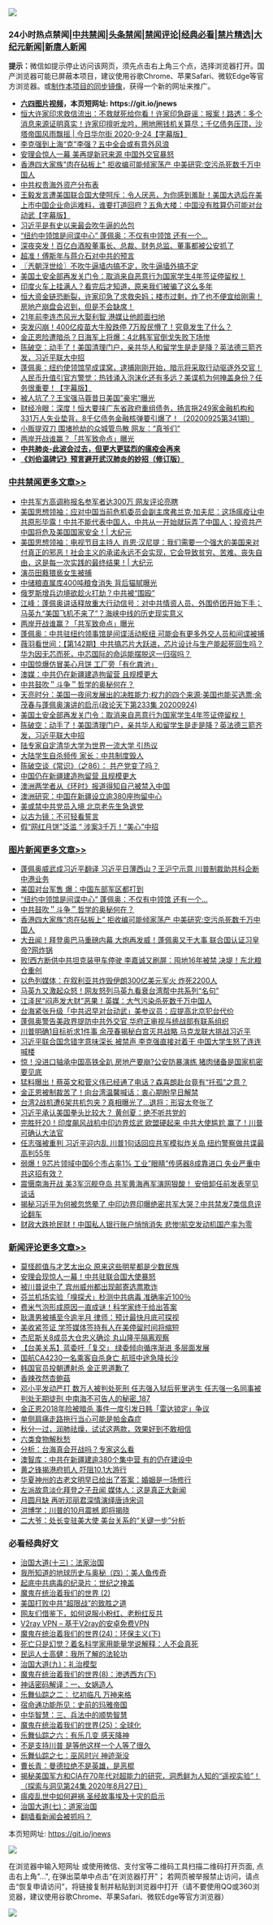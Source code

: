 ![](https://raw.githubusercontent.com/fqnews/bnews/master/64photo/fqnews-qr.jpg)

<div id="tt">
<h3>24小时热点禁闻|<a href="#%E4%B8%AD%E5%85%B1%E7%A6%81%E9%97%BB%E6%9B%B4%E5%A4%9A%E6%96%87%E7%AB%A0">中共禁闻</a>|<a href="#%E5%9B%BE%E7%89%87%E6%96%B0%E9%97%BB%E6%9B%B4%E5%A4%9A%E6%96%87%E7%AB%A0">头条禁闻</a>|<a href="#%E6%96%B0%E9%97%BB%E8%AF%84%E8%AE%BA%E6%9B%B4%E5%A4%9A%E6%96%87%E7%AB%A0">禁闻评论|<a href="#%E5%BF%85%E7%9C%8B%E7%BB%8F%E5%85%B8%E5%A5%BD%E6%96%87">经典必看|<a href="/video.md#%E7%A6%81%E7%89%87%E7%B2%BE%E9%80%89">禁片精选</a>|<a href="https://github.com/fqnews/djy/blob/master/gb/nf1351518.md#1">大纪元新闻</a>|<a href="https://github.com/fqnews/ntdtv/blob/master/gb/prog204.md#1">新唐人新闻</a></h3>
<div><b>提示：</b>微信如提示停止访问该网页，须先点击右上角三个点，选择浏览器打开。国产浏览器可能已屏蔽本项目，建议使用谷歌Chrome、苹果Safari、微软Edge等官方浏览器。或<a href="https://github.com/fqnews/bnews/blob/master/%E5%88%B6%E4%BD%9Cgit%E7%A6%81%E9%97%BB%E9%95%9C%E5%83%8F.md">制作本项目的同步镜像</a>，获得一个新的网址来推广。</div>
<ul>
<li><b><a href="http://d1.bdrive.tk/64.mp4" target="_blank">六四图片视频</a>，本页短网址: https://git.io/jnews</b></li>
<li><a href="/bannedvideo/20200925/1402634.md">恒大许家印求救信流出：不救就死给你看！许家印急辟谣：报案！路透：多个消息来源证明真实！许家印擅听龙吟，圈地圈钱机关算尽；千亿债务压顶，沙塔帝国风雨飘摇 | 今日华尔街 2020-9-24【字幕版】</a></li>
<li><a href="/cnnews/20200925/1402663.md">李克强到上海“克”李强？五中全会或有意外风浪</a></li>
<li><a href="/worldnews/usa/20200925/1402718.md">安理会惊人一幕 美再提新冠来源 中国外交官暴怒</a></li>
<li><a href="/topimagenews/20200925/1402618.md">香港四大家族"肉在砧板上" 拒收编可能倾家荡产 中美研究:空污杀死数千万中国人</a></li>
<li><a href="/bannedvideo/20200924/1402589.md">中共权贵海外资产分布表</a></li>
<li><a href="/bannedvideo/20200925/1402801.md">王毅发言遭美国联合国大使呵斥：令人厌恶，为你感到羞耻！美国大选后在美上市中国企业命运难料，谁要打道回府？五角大楼：中国没有胜算仍可能对台动武【字幕版】</a></li>
<li><a href="/baitai/20200925/1402798.md">习近平是有史以来最会吹牛逼的怂包</a></li>
<li><a href="/topimagenews/20200925/1402776.md">“纽约中领馆是间谍中心” 蓬佩奥：不仅有中领馆 还有一个...</a></li>
<li><a href="/cnnews/20200925/1402914.md">深夜突发！百亿白酒股董事长、总裁、财务总监、董事都被公安抓了</a></li>
<li><a href="/cnnews/20200925/1402713.md">超准！傅斯年与蒋介石对中共的预言</a></li>
<li><a href="/ssgc/20200925/1402684.md">〖兲朝浮世绘〗不吹牛逼墙内搞不定，吹牛逼墙外搞不定</a></li>
<li><a href="/cbnews/20200925/1402664.md">美国土安全部再发关门令：取消来自恶意行为国家学生4年签证停留权！</a></li>
<li><a href="/funmedia/20200925/1402846.md">印度火车上挂满人？看完后才知道，原来我们被骗了这么多年</a></li>
<li><a href="/bannedvideo/20200925/1402750.md">恒大资金链恐断裂，许家印急了求救央妈；楼市过剩，炸了也不便宜给刚需！房地产崩盘会迟到，但是不会缺席！</a></li>
<li><a href="/yule/20200925/1402769.md">21年前李连杰风光大娶利智 港媒让他颜面扫地</a></li>
<li><a href="/finance/20200925/1402935.md">突发闪崩！400亿疫苗大牛股跌停 7万股民懵了！究竟发生了什么？</a></li>
<li><a href="/worldnews/20200925/1402896.md">金正恩险遭暗杀？日海军上将爆：4北韩军官倒戈失败下场惨</a></li>
<li><a href="/cbnews/20200925/1402709.md">陈破空：动手了！美国清理门户，亲共华人和留学生是走是降？英法德三箭齐发，习近平联大中招</a></li>
<li><a href="/bannedvideo/20200925/1402689.md">蓬佩奥：纽约使领馆早成谍窝，逮捕刚刚开始，暗示将采取行动驱逐外交官！人民币升值引官方警觉：热钱涌入泡沫化还有多远？美谍机为何掩盖身份？任务很重要！【字幕版】</a></li>
<li><a href="/yule/20200925/1402721.md">被人坑了？王宝强马蓉昔日美国”豪宅”曝光</a></li>
<li><a href="/bannedvideo/20200925/1402770.md">财经冷眼：深度！恒大要挟广东省政府重组债务，扬言拖249家金融机构和331万人失业垫背，8千亿债务金融核弹要引爆了！（20200925第341期）</a></li>
<li><a href="/cnnews/20200925/1402660.md">小贩提双刀 围堵抢劫的众城管鸟散 网友：“真爷们”</a></li>
<li><a href="/cbnews/20200925/1402895.md">两岸开战谁赢？「共军致命点」曝光</a></li>
<li><b><a href="/comments/20200211/1275071.md" target="_blank">中共肺炎-此波会过去，但更大更猛烈的瘟疫会再来</a></b></li>
<li><b><a href="/comments/20200207/1272816.md" target="_blank">《刘伯温碑记》预言避开武汉肺炎的妙招（修订版）</a></b></li>
</ul>
</div>

<div class="catlist">
<h3><a href="/cbnews/" target="_blank">中共禁闻</a><span><a href="/cbnews/" target="_blank" rel="nofollow">更多文章>></a></span></h3>
<ul>
<li><a href="/cbnews/20200925/1403058.md" target="_blank">中共军方高调称报名参军者达300万 网友评论亮瞎</a></li>
<li><a href="/cbnews/20200925/1403054.md" target="_blank">美国思想领袖：应对中国当前危机委员会副主席弗兰克‧加夫尼：这场瘟疫让中共原形毕露！中共不能代表中国人，中共从一开始就玩弄了中国人；投资共产中国将危及美国国家安全！| 大纪元</a></li>
<li><a href="/cbnews/20200925/1403053.md" target="_blank">美国思想领袖：电视节目主持人 肖恩·汉尼提：我们需要一个强大的美国来对付真正的邪恶！社会主义的承诺永远不会实现，它会导致贫穷、苦难、丧失自由，这是每一次实践的最终结果！| 大纪元</a></li>
<li><a href="/cbnews/20200925/1403032.md" target="_blank">演员田蕤猥亵女生被捕</a></li>
<li><a href="/cbnews/20200925/1403007.md" target="_blank">中储粮直属库400吨粮食消失 背后猫腻曝光</a></li>
<li><a href="/cbnews/20200925/1402958.md" target="_blank">俄罗斯增兵边境欲趁火打劫？中共被“围殴”</a></li>
<li><a href="/cbnews/20200925/1402907.md" target="_blank">江峰：蓬佩奥讲话释放重大行动信号：对中共情资人员、外围侨团开始下手；马英九“美国飞机不来了”？海峡中线的历史现实意义</a></li>
<li><a href="/cbnews/20200925/1402895.md" target="_blank">两岸开战谁赢？「共军致命点」曝光</a></li>
<li><a href="/cbnews/20200925/1402886.md" target="_blank">蓬佩奥：中共驻纽约领事馆是间谍活动枢纽 可能会有更多外交人员和间谍被捕</a></li>
<li><a href="/cbnews/20200925/1402860.md" target="_blank">薇羽看世间：【第142期】中共搞芯片大跃进，芯片设计与生产能起死回生吗？华为因无芯而死，中芯国际的命运能摆脱这一归宿吗？</a></li>
<li><a href="/cbnews/20200925/1402840.md" target="_blank">中国惊爆仿冒美心月饼 工厂旁「有化粪池」</a></li>
<li><a href="/cbnews/20200925/1402788.md" target="_blank">澳媒：中共仍在新疆建造拘留营 且规模更大</a></li>
<li><a href="/comments/20200925/1402744.md" target="_blank">中共鼓吹＂斗争＂哲学的奥秘何在？</a></li>
<li><a href="/cbnews/20200925/1402739.md" target="_blank">天亮时分：美国一夜间发展出的决胜能力;权力的四个来源;美国也能买选票;余茂春与蓬佩奥演讲的启示(政论天下第233集 20200924)</a></li>
<li><a href="/cbnews/20200925/1402664.md" target="_blank">美国土安全部再发关门令：取消来自恶意行为国家学生4年签证停留权！</a></li>
<li><a href="/cbnews/20200925/1402709.md" target="_blank">陈破空：动手了！美国清理门户，亲共华人和留学生是走是降？英法德三箭齐发，习近平联大中招</a></li>
<li><a href="/cbnews/20200925/1402676.md" target="_blank">陆专家自定清华大学为世界一流大学 引热议</a></li>
<li><a href="/cbnews/20200925/1402675.md" target="_blank">大陆学生自杀频传 家长：中共制度毁人</a></li>
<li><a href="/cbnews/20200925/1402644.md" target="_blank">陈破空谈《常识》（之86）： 共产党变了吗？</a></li>
<li><a href="/cbnews/20200924/1402587.md" target="_blank">中国仍在新疆建造拘留营 且规模更大</a></li>
<li><a href="/cbnews/20200924/1402574.md" target="_blank">澳洲两学者从《环时》报道得知自己被禁入中国</a></li>
<li><a href="/cbnews/20200924/1402556.md" target="_blank">澳洲研究：中国在新疆设立逾380座拘留中心</a></li>
<li><a href="/cbnews/20200924/1402421.md" target="_blank">美或禁中共党员入境 北京老先生急退党</a></li>
<li><a href="/cbnews/20200924/1402392.md" target="_blank">以古为镜：不可轻看誓言</a></li>
<li><a href="/cbnews/20200924/1402369.md" target="_blank">假“网红月饼”泛滥 “ 涉案3千万！“美心”中招</a></li>

</ul>
</div>
<div class="catlist">
<h3><a href="/topimagenews/" target="_blank">图片新闻</a><span><a href="/topimagenews/" target="_blank" rel="nofollow">更多文章>></a></span></h3>
<ul>
<li><a href="/topimagenews/20200925/1403113.md" target="_blank">蓬佩奥威武成习近平翻译 习近平日薄西山？王沪宁示意 川普制裁助共科企断中港业务</a></li>
<li><a href="/topimagenews/20200925/1402966.md" target="_blank">美国对台军售 爆：中国东部军区都打到</a></li>
<li><a href="/topimagenews/20200925/1402776.md" target="_blank">“纽约中领馆是间谍中心” 蓬佩奥：不仅有中领馆 还有一个&#8230;</a></li>
<li><a href="/comments/20200925/1402744.md" target="_blank">中共鼓吹＂斗争＂哲学的奥秘何在？</a></li>
<li><a href="/topimagenews/20200925/1402618.md" target="_blank">香港四大家族&#8221;肉在砧板上&#8221; 拒收编可能倾家荡产 中美研究:空污杀死数千万中国人</a></li>
<li><a href="/topimagenews/20200924/1402528.md" target="_blank">大丑闻！拜登奥巴马重磅内幕 大炮再发威！蓬佩奥又干大事 联合国认证习皇帝?网炸锅</a></li>
<li><a href="/topimagenews/20200924/1402458.md" target="_blank">败!西方断供中共坦克装甲车停驶 李嘉诚又刷屏：囤地16年被禁 决堤！东北粮仓重创</a></li>
<li><a href="/topimagenews/20200924/1402349.md" target="_blank">以色列媒体：在叙利亚共炸毁伊朗300亿美元军火 炸死2200人</a></li>
<li><a href="/topimagenews/20200924/1402271.md" target="_blank">马英九又激起众怒！网友怒列马英九看衰台湾帮中共系列“名句”</a></li>
<li><a href="/topimagenews/20200924/1402258.md" target="_blank">江泽民“闷声发大财”恶果！英媒：大气污染杀死数千万中国人</a></li>
<li><a href="/topimagenews/20200924/1402185.md" target="_blank">台海紧张升级「中共迟早对台动武」美参议员：应提高北京犯台代价</a></li>
<li><a href="/topimagenews/20200924/1402015.md" target="_blank">蓬佩奥警告美政界提防中共外交官 华府正审视与统战部有联系组织</a></li>
<li><a href="/topimagenews/20200923/1401840.md" target="_blank">川普明确1目标祈求1件事 余茂春揭秘白宫灭共战略 马克龙联大挑战习近平</a></li>
<li><a href="/topimagenews/20200923/1401819.md" target="_blank">习近平联合国念错字意味深长 被禁声 李克强直接对着干 中国大学生怒了连连喊楼</a></li>
<li><a href="/topimagenews/20200923/1401751.md" target="_blank">惊！没进口轴承中国高铁全趴 房地产要崩?公安防暴演练 猪肉储备是国家机密要见底</a></li>
<li><a href="/topimagenews/20200923/1401662.md" target="_blank">猛料曝出！蔡英文和菅义伟已经通了电话？森喜朗赴台竟有“托孤”之意？</a></li>
<li><a href="/topimagenews/20200923/1401580.md" target="_blank">金正恩被制裁苦了！向台湾温馨喊话：衷心期盼早日解禁</a></li>
<li><a href="/topimagenews/20200923/1401565.md" target="_blank">台湾2战机遭6架共机包夹？真相曝光了…退将：形容太夸张了</a></li>
<li><a href="/topimagenews/20200923/1401543.md" target="_blank">习近平承认美国拳头比较大？ 黄创夏：绝不听共党的</a></li>
<li><a href="/topimagenews/20200923/1401252.md" target="_blank">完胜歼20！印度飙风战机中印边界炫武 欧盟硬起来 中共大使尴尬 赢了！川普可确认大法官</a></li>
<li><a href="/topimagenews/20200922/1401161.md" target="_blank">任志强被重判 习近平迎内乱 川普1句话回应共军模拟炸关岛 纽约警察做共谍最高判55年</a></li>
<li><a href="/topimagenews/20200922/1401088.md" target="_blank">弱爆！9芯片领域中国6个市占率1% 工业&#8221;眼睛&#8221;传感器8成靠进口 失业严重中共这招有效？</a></li>
<li><a href="/topimagenews/20200921/1400580.md" target="_blank">震慑南海开战 美3军沉舰夺岛 共军黄海再军演网狠酸！ 安倍卸任前发表罕见谈话</a></li>
<li><a href="/topimagenews/20200921/1400557.md" target="_blank">揭秘习近平为何被忽悠晕了 中印边界印曝绝密共军大哭？中共禁发7类信息评论翻车</a></li>
<li><a href="/topimagenews/20200921/1400488.md" target="_blank">财政大跌抢民财！中国私人银行账户悄悄消失 悲惨!航空发动机国产率为零</a></li>

</ul>
</div>
<div class="catlist">
<h3><a href="/comments/" target="_blank">新闻评论</a><span><a href="/comments/" target="_blank" rel="nofollow">更多文章>></a></span></h3>
<ul>
<li><a href="/comments/20200925/1403136.md" target="_blank">莫怪颜值与才艺太出众 原来这些明星都是少数民族</a></li>
<li><a href="/comments/20200925/1403102.md" target="_blank">安理会现惊人一幕！中共驻联合国大使暴怒</a></li>
<li><a href="/comments/20200925/1403101.md" target="_blank">被川普说中了 宾州威州都出现邮寄选票欺诈</a></li>
<li><a href="/comments/20200925/1403100.md" target="_blank">芬兰机场实验「嗅探犬」秒测中共病毒 准确率近100％</a></li>
<li><a href="/comments/20200925/1403099.md" target="_blank">费米气泡形成原因一直成谜！科学家终于给出答案</a></li>
<li><a href="/comments/20200925/1403070.md" target="_blank">耿潇男被捕至今逾半月 律师：预计最快月底可探视</a></li>
<li><a href="/comments/20200925/1403069.md" target="_blank">美收紧签证 学签媒体签持有人在美停留时间将缩短</a></li>
<li><a href="/comments/20200925/1402999.md" target="_blank">杰尼斯关8成员大仓忠义确诊 丸山隆平隔离观察</a></li>
<li><a href="/comments/20200925/1402972.md" target="_blank">【台美关系】蓝委吁「复交」 绿委倾向循序渐进 多层面发展</a></li>
<li><a href="/comments/20200925/1402962.md" target="_blank">国航CA4230一名乘客自杀身亡 航班中途急降长沙</a></li>
<li><a href="/comments/20200925/1402961.md" target="_blank">韩国官员投朝遭射杀 金正恩道歉了</a></li>
<li><a href="/comments/20200925/1402960.md" target="_blank">香辣孜然杏鲍菇</a></li>
<li><a href="/comments/20200925/1402947.md" target="_blank">邓小平发动严打 数万人被判处死刑 任志强入狱后死里逃生 任志强一名同事被判处无期徒刑 中南海不可告人的秘密_187</a></li>
<li><a href="/comments/20200925/1402946.md" target="_blank">金正恩2018年险被暗杀 事件一度引发日韩「雷达锁定」争议</a></li>
<li><a href="/comments/20200925/1402945.md" target="_blank">单侧肩痛走路拖行当心可能是帕金森症</a></li>
<li><a href="/comments/20200925/1402917.md" target="_blank">秋分一过，润肺祛燥，试试这两款，效果好到不敢相信</a></li>
<li><a href="/comments/20200925/1402916.md" target="_blank">六类食物解秋愁</a></li>
<li><a href="/comments/20200925/1402890.md" target="_blank">分析：台海真会开战吗？专家这么看</a></li>
<li><a href="/comments/20200925/1402867.md" target="_blank">澳智库：中共在新疆建逾380个集中营 有的仍在建设中</a></li>
<li><a href="/comments/20200925/1402852.md" target="_blank">黄之锋揭港府抓人 吓阻10.1大游行</a></li>
<li><a href="/comments/20200925/1402800.md" target="_blank">华夏神州的古老文明早已给出了答案：婚姻是一场修行</a></li>
<li><a href="/comments/20200925/1402817.md" target="_blank">左派故意淡化拜登之子丑闻 媒体人：这是真正大新闻</a></li>
<li><a href="/comments/20200925/1402816.md" target="_blank">月圆月缺 再听邓丽君深情演绎唐诗宋词</a></li>
<li><a href="/comments/20200925/1402811.md" target="_blank">洪博学：川普的10月震撼 即将揭晓</a></li>
<li><a href="/comments/20200925/1402810.md" target="_blank">二大爷：处长变驻美大使 美台关系的“关键一步”分析</a></li>

</ul>
</div>

<div class="catlist">
<h3>必看经典好文</h3>
<ul>
<li><a href="/cbnews/20180319/916654.md" target="_blank">治国大道(十三)：法家治国</a></li>
<li><a href="/tculture/xiulian/20170729/799172.md" target="_blank">我所知道的地球历史与奥秘（四）：美人鱼传奇</a></li>
<li><a href="/comments/20200702/1354076.md" target="_blank">起底中共病毒的纪录片：世纪之掩盖</a></li>
<li><a href="/topimagenews/20180520/944940.md" target="_blank">魔鬼在统治着我们的世界 (2)</a></li>
<li><a href="/comments/20200731/1372471.md" target="_blank">美国打败中共“超限战”的致胜之道</a></li>
<li><a href="/comments/20200712/1359630.md" target="_blank">网友们借鉴下，如何说服小粉红、老粉红反共</a></li>
<li><a href="/comments/20200112/1257608.md" target="_blank">V2ray VPN &#8211; 基于V2ray的安卓免费VPN</a></li>
<li><a href="/cbnews/20180907/994846.md" target="_blank">魔鬼在统治着我们的世界(24)：环保主义(下)</a></li>
<li><a href="/comments/20200704/1355375.md" target="_blank">死亡只是幻觉？着名科学家用能量学说解释：人不会真死</a></li>
<li><a href="/ccpdope/20200729/1369047.md" target="_blank">民运人士高健：我所了解的法轮功</a></li>
<li><a href="/cbnews/20180315/914943.md" target="_blank">治国大道(九)：礼治模型</a></li>
<li><a href="/topimagenews/20180527/948714.md" target="_blank">魔鬼在统治着我们的世界(8)：渗透西方(下)</a></li>
<li><a href="/comments/20200609/1342224.md" target="_blank">神话密码解译：一、女娲造人</a></li>
<li><a href="/tculture/20170711/790081.md" target="_blank">乐舞仙踪之二： 忆初临凡 万神来格</a></li>
<li><a href="/cbnews/20180711/970353.md" target="_blank">宿命通功能所见：史前的玛雅帝国</a></li>
<li><a href="/comments/20200605/783248.md" target="_blank">中华智慧：三、兵法中的顺势智慧</a></li>
<li><a href="/comments/20181017/1014654.md" target="_blank">魔鬼在统治着我们的世界(25)：全球化</a></li>
<li><a href="/tculture/20190101/792146.md" target="_blank">乐舞仙踪之六：有乐几变 感天降神</a></li>
<li><a href="/comments/20200716/1361654.md" target="_blank">不是支持川普 是等他这样一个人等了很久</a></li>
<li><a href="/tculture/20190101/792550.md" target="_blank">乐舞仙踪之七：巫风时兴 神迹渐没</a></li>
<li><a href="/comments/20180726/727420.md" target="_blank">曹长青：曼德拉绝不是英雄，是恶棍</a></li>
<li><a href="/cbnews/20200828/1386804.md" target="_blank">揭秘美国军方和CIA在70年代对超能力的研究，洞悉鲜为人知的“遥视实验”！（探索与洞见第24集 2020年8月27日）</a></li>
<li><a href="/comments/20200618/1346823.md" target="_blank">瘟疫乱世中如何避祸 圣经故事埃及十灾的启示</a></li>
<li><a href="/cbnews/20190424/913985.md" target="_blank">治国大道(七)：道家治国</a></li>
<li><a href="/fanqiang/20200616/1345793.md" target="_blank">翻墙看新闻会被抓吗？</a></li>

</ul>
</div>

本页短网址: https://git.io/jnews

![](https://raw.githubusercontent.com/fqnews/bnews/master/64photo/fqnews-qr.jpg)

在浏览器中输入短网址 或使用微信、支付宝等二维码工具扫描二维码打开页面, 点击右上角"...", 在弹出菜单中点击“在浏览器打开”； 若网页被举报禁止访问，请点击“恢复申请访问”，将链接复制并粘贴到浏览器中打开（请不要使用QQ或360浏览器，建议使用谷歌Chrome、苹果Safari、微软Edge等官方浏览器）

![](https://raw.githubusercontent.com/fqnews/bnews/master/64photo/wx.jpg)